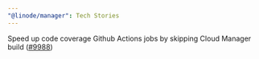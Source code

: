```yaml
---
"@linode/manager": Tech Stories
---
```


Speed up code coverage Github Actions jobs by skipping Cloud Manager build ([#9988](https://github.com/linode/manager/pull/9988))
